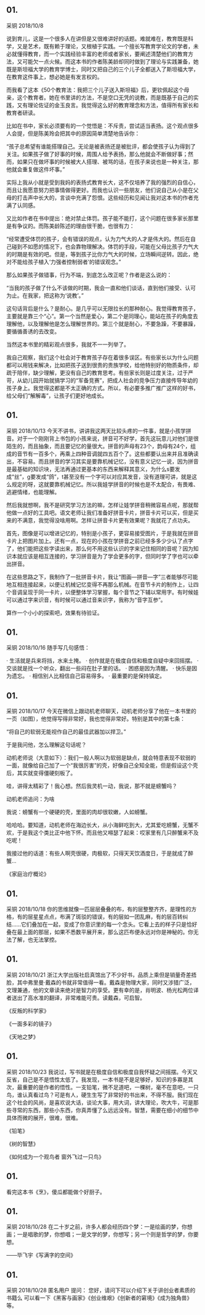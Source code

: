 ## 01. 
采铜
2018/10/8

说到育儿，这是一个很多人在讲但是又很难讲好的话题。难就难在，教育既是科学，又是艺术，既有赖于理论，又根植于实践。一个擅长写教育学论文的学者，未必就懂得教育，而一个实践经验丰富的老师或者家长，要阐述清楚他们的教育方法，又可能欠一点火候。而这本书的作者陈美龄却同时做到了理论与实践兼备，她既是斯坦福大学的教育学博士，同时又把自己的三个儿子全都送入了斯坦福大学，在教育这件事上，想必她是有发言权的。

而我看了这本《50个教育法：我把三个儿子送入斯坦福》后，更钦佩起这个母亲，这个教育者。她在书里讲的方法，不是空口无凭的说教，而是既基于自己的实践，又有理论佐证的金玉良言。我觉得这么好的教育理念和方法，值得所有家长和教育者研读。

比如在书中，家长必须要有的一个觉悟是：不斥责，尝试适当表扬。这个观点很多人会提，但是陈美玲会把其中的原因简单清楚地告诉你：

“孩子总希望有谁能搭理自己。无论是被表扬还是被批评，都会使孩子认为得到了关注。如果孩子做了好事的时候，周围人给予表扬，那么他就会不断做好事；然而，如果只在做坏事的时候被大人搭理、被骂的话，在孩子来说也是一种关注，那他就会重复做这件坏事。”

实际上我从小就是受到我妈的表扬式教育长大，这不仅培养了我的强烈的自信心，而且让我愿意努力把事情做得更好。而我也认识一些朋友，他们说自己从小是在父母的打击声中长大的，言谈中充满了怨恨。这些经历和见闻让我对这本书的作者充满了认同感。

又比如作者在书中提出：绝对禁止体罚。孩子能不能打，这个问题在很多家长那里是有争议的。而陈美龄陈述的理由很干脆，也很有力：

“经常遭受体罚的孩子，会有错误的观点，认为力气大的人才是伟大的。然后在自己碰到不如愿的情况下，也会靠物理解决。体罚的手段，可能在父母比孩子力气大的时期是有效的吧。但是，等到孩子比你力气大的时候，立场瞬间逆转。因此，绝对不能给孩子植入‘力强者控制弱者’的错误观念。”

那么如果孩子做错事，行为不端，到底怎么改正呢？作者是这么说的：

“当我的孩子做了什么不该做的时期，我会一直和他们谈话，直到他们接受、认可为止。在我家，把这称为‘说教’。”

这句话背后是什么？是耐心。是几乎可以无限拉长的那种耐心。我觉得教育孩子，主要就是靠三个“心”。第一个当然是爱心，第二个是同理心，能站在孩子的角度去理解他，以及理解他是怎么理解世界的。第三个就是耐心，不要急躁，不要暴躁，要循循善诱的去改变。

当然这本书里的精彩观点很多，我就不一一列举了。

我自己观察，我们这个社会对于教育孩子存在着很多误区。有些家长以为什么问题都可以用钱来解决，比如把孩子送到很贵的贵族学校，给他特别好的物质条件，却疏于陪伴，缺少理解，更没有自己的教育思考。有些家长则是过度关注，过于严苛，从幼儿园开始就搞学习的“军备竞赛”，把成人社会的竞争压力直接传导年幼的孩子身上。我觉得这都是不太正确的方式。所以，有必要多推广推广这样的好书，给父母们“解解毒”，让孩子们更好地成长。


## 01. 
采铜
2018/10/13
今天不讲书，讲讲我这两天比较头疼的一件事，就是小孩学拼音。对于一个刚刚背上书包的小孩来说，拼音可不好学，首先这玩意儿对他们是很陌生的，而且抽象，而且要记忆的量很大。拼音的声母有23个，韵母有24个，组成的音节有一百多个，再乘上四种音调就四五百个了。这些都要认出来并且准确读出，不容易。而且拼音的学习其实是要靠机械记忆，没有意义记忆一说，因为拼音是最基础的知识块，无法再通过更基本的东西来解释其意义，为什么s要发成“丝”，g要发成“鸽”，t甚至没有一个字可以对应其发音，没有道理可讲，就是这么规定的呀，这就要靠机械记忆。所以我娃学拼音的时候也是不太配合，有畏难、逃避情绪，也能理解。

然后我就想啊，我不是研究学习方法的嘛，怎样让娃学拼音稍微容易点呢，那就帮他做一点好的工具吧。语文老师让我们准备好拼音卡片，拼音卡片可以买，但是买来的不满意，我觉得没啥用啊。怎样让拼音卡片更有效果呢？我就花了点功夫。

首先，图像是可以增进记忆的，特别是小孩子，更容易接受图片，于是我就在拼音卡片上把图片加上。还有一点，现在的小孩在学拼音之前已经多多少少认了点字了，他们能把这些字读出来，那么何不用这些认识的字来记住相同的音呢？因为知识本就应该是相互连接的，学习拼音是为了学会更多的字，但同时学了字也可以牵出拼音。

在这些思路之下，我制作了一批拼音卡片，我让“图画—拼音—字”三者能够尽可能地互相连接起来，以便让机械记忆变得不再那么机械。在音节卡片的制作上，让四个音调呈现于同一卡片，以便整体学习掌握，每个音节之下辅以常用字。有时候娃可以通过字来识音，有时候可以通过音来识字，我称为“音字互参”。

算作一个小小的探索吧，效果有待验证。
## 01. 

采铜
2018/10/16
随手写几句感悟：

· 生活就是兵来将挡，水来土掩。
· 创作就是在极度自信和极度自疑中来回摇摆。
· 交谈就是找一个听众，翻出一些闷在肚子里的话。
· 困惑是因为清醒。
· 快乐是因为遗忘。
· 相信别人比相信自己容易得多。
· 最重要的是保持镇定。

## 01. 
采铜
2018/10/17
今天在微信上跟动机老师聊天，动机老师分享了他在一本书里的一页（如图），他觉得写得非常好，我也觉得非常好。特别是其中的第七条：

“将自己的软弱无能视作自己的最佳武器加以捍卫。”

于是我问他，怎么理解这句话呢？

动机老师说（大意如下）：我们一般人啊以为软弱是缺点，就会特意表现不软弱的一面，就像给自己加了一个“我很厉害”的壳，好像自己全知全能，但是假设这个壳后，其实就变得僵硬刻板了。

哇，讲得太精彩了！我心想。然后我灵机一动，我说，那不就是螃蟹吗？

动机老师追问：为啥

我说：螃蟹有一个硬硬的壳，里面的肉却很软嫩，人如螃蟹。

哈哈哈。要知道，动机老师在海边长大，从小海鲜吃到大，尤其爱吃螃蟹，无蟹不欢，于是我这个类比正中他下怀。而且他又嘚瑟了起来：哎家里有几只醉蟹来不及吃呢！

我接过他的话道：有些人啊壳很硬，肉极软，只得天天饮酒度日，于是就成了醉蟹…

《家庭治疗概论》

## 01. 
采铜
2018/10/18
你的思维就像一匹层层叠叠的布，有的层整整齐齐，是理性的方格，有的层星星点点，布满了斑驳的错误，有的层如一团乱麻，有的层百转纠结……它们叠加在一起，变成了你意识里的每一个念头。它看上去的样子只是恰好叠在最上面的那层，如果不悉数平展开来，那么这匹布便永远对你是神秘的。你无法了解，也无法掌控。

## 01. 

采铜
2018/10/21
浙江大学出版社启真馆出了不少好书，品质上乘但是销量奇差捂脸，其中弗里曼·戴森的书就非常值得一看。戴森是物理大家，同时又涉猎广泛，文理兼通，他的文章读来绝对是智力的享受。更有幸的是，肖明波、杨光松两位译者送出了高水准的翻译，非常难能可贵。读戴森，可启智。

《反叛的科学家》

《一面多彩的镜子》

《天地之梦》


## 01. 
采铜
2018/10/23
我说过，写书就是在极度自信和极度自我怀疑之间摇摆。今天又反省，自己是不是悟性太低了。我发现，一本书是不是足够好，知识的多寡是其次，最重要的是作者的悟性。一支铅笔，微不足道吧，一棵树，毫不在意吧，一只鸟，谁认真看过鸟？可是有人，硬生生写了非常好的书出来，不得不服。我们现在这个社会的风尚，是喜欢说大话，谈论大事，用大词，讲大理论，吹大牛，可是那些寻常的东西，那些小东西，你真弄懂了么远远没有。智慧，需要在细小的细节中具体而微的展开，很难，很难。

《铅笔》

《树的智慧》

《如何成为一个观鸟者 窗外飞过一只鸟》

## 01. 
看完这本书《烹》，傻瓜都能做个好厨子。
## 01. 
采铜
2018/10/28
在二十岁之前，许多人都会经历四个梦：一是绘画的梦，你想画；一是唱歌的梦，你想唱；一是文学的梦，你想写；另一个则是哲学的梦，你要想。

——毕飞宇《写满字的空间》
## 01. 

采铜
2018/10/28
匿名用户 提问： 您好，请问下可以介绍下关于讲创业者素质的书籍么
可以看一下《黑客与画家》《创业维艰》《创新者的窘境》《成为独角兽》等。


